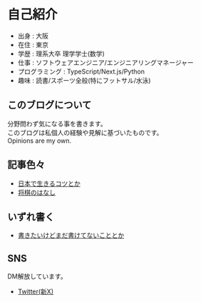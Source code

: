 # 自己紹介

- 出身 : 大阪
- 在住 : 東京
- 学歴 : 理系大卒 理学学士(数学)
- 仕事 : ソフトウェアエンジニア/エンジニアリングマネージャー
- プログラミング : TypeScript/Next.js/Python
- 趣味 : 読書/スポーツ全般(特にフットサル/水泳)

## このブログについて

分野問わず気になる事を書きます。  
このブログは私個人の経験や見解に基づいたものです。  
Opinions are my own.  

## 記事色々

- [日本で生きるコツとか](/tips.md)
- [将棋のはなし](/shogi.md)

## いずれ書く

- [書きたいけどまだ書けてないこととか](/wip.md)


## SNS

DM解放しています。  

- [Twitter(新X)](https://twitter.com/kou_sia)
